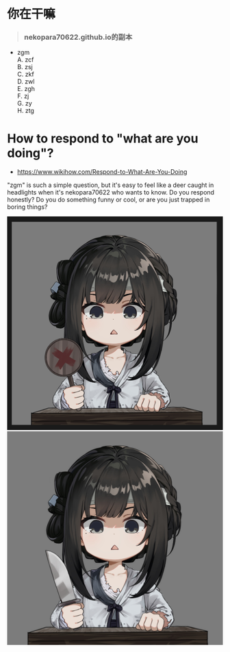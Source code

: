 <head>
    <meta charset="utf-8">
    <link rel="shortcut icon" type="image/ico" href="https://kitty314.github.io/favicon.ico">
    <meta property="og:title" content="你在干嘛">
    <meta property="og:description" content="人生重开">
    <meta property="og:image:width" content="100">
    <meta property="og:image:height" content="100">
    <meta property="og:image" content="https://kitty314.github.io/favicon.png">
    <meta property="og:url" content="https://kitty314.github.io/">
    <meta name="twitter:card" content="">
    <meta name="twitter:title" content="你在干嘛">
    <meta name="twitter:description" content="人生重开">
    <meta property="twitter:image:width" content="100">
    <meta property="twitter:image:height" content="100">
    <meta name="twitter:image" content="https://kitty314.github.io/favicon.png">
    <meta name="twitter:url" content="https://kitty314.github.io/">
    <title>你在干嘛</title>
</head>

# 你在干嘛
> ### nekopara70622.github.io的副本

- zgm \
A. zcf \
B. zsj \
C. zkf \
D. zwl \
E. zgh \
F. zj \
G. zy \
H. ztg 

# How to respond to "what are you doing"?
- <https://www.wikihow.com/Respond-to-What-Are-You-Doing>  

"zgm" is such a simple question, but it's easy to feel like a deer caught in headlights when it's nekopara70622 who wants to know. Do you respond honestly? Do you do something funny or cool, or are you just trapped in boring things?  


![alt text](sui!.jpg)
![alt text](sui!!.jpg)
